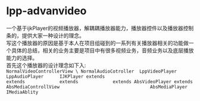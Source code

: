# lpp-advanvideo
一个基于ijkPlayer的视频播放器，解耦耦播放器能力，播放器控件以及播放器控制条的，提供大家一种设计的理念。<br>
写这个播放器的原因是基于本人在项目组碰到的一系列有关播放器相关的功能做一个具体的总结，相关的业务主要是项目中有很多视频业务，音频业务以及底层播放能力的选择。<br>
首先这个播放器的设计理念如下入:<br>
`
  NormalVideoControllerView \ NormalAudioCotroller  LppVideoPlayer      LppAudioPlayer      IJKPlayer
    extends                                           extends             extends             extends
                                                        AbsVideoPlayer
                                                         extends
     AbsMediaControllView                                  AbsMediaPlayer                      IMediaAblity
`
